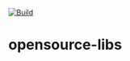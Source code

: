 [![Build](https://github.com/msrmcoder/opensource/actions/workflows/build.yml/badge.svg?branch=master)](https://github.com/msrmcoder/opensource/actions/workflows/build.yml)

# opensource-libs

